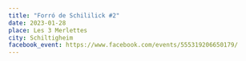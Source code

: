```yaml
---
title: "Forró de Schililick #2"
date: 2023-01-28
place: Les 3 Merlettes
city: Schiltigheim
facebook_event: https://www.facebook.com/events/555319206650179/
---
```

